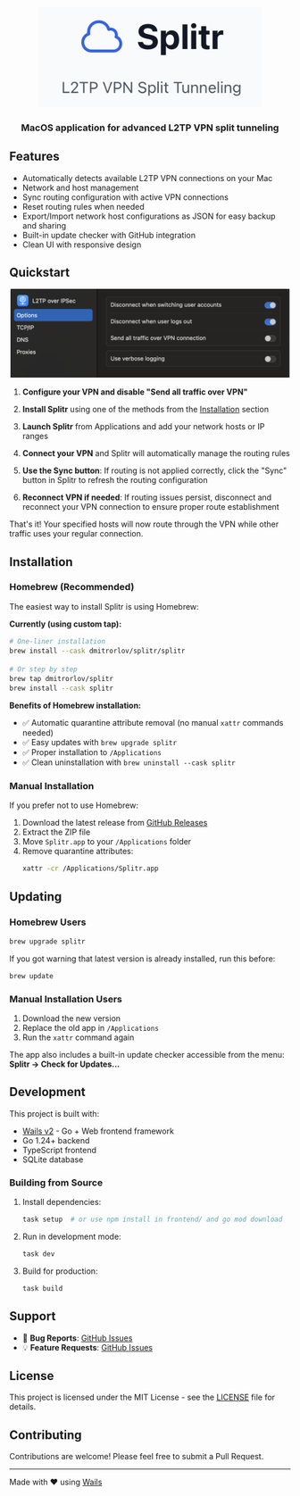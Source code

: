 <p align="center">
<img src="assets/main.png" width="400px" alt="Splitr" />
<h3 align="center">MacOS application for advanced L2TP VPN split tunneling</h3>
</p>

## Features

- Automatically detects available L2TP VPN connections on your Mac
- Network and host management
- Sync routing configuration with active VPN connections
- Reset routing rules when needed
- Export/Import network host configurations as JSON for easy backup and sharing
- Built-in update checker with GitHub integration
- Clean UI with responsive design

## Quickstart

<p align="center">
<img src="assets/settings.png" width="500px" alt="Send all traffic over VPN"/>
</p>

1. **Configure your VPN and disable "Send all traffic over VPN"**

3. **Install Splitr** using one of the methods from the [Installation](#installation) section

4. **Launch Splitr** from Applications and add your network hosts or IP ranges

5. **Connect your VPN** and Splitr will automatically manage the routing rules

6. **Use the Sync button**: If routing is not applied correctly, click the "Sync" button in Splitr to refresh the routing configuration

7. **Reconnect VPN if needed**: If routing issues persist, disconnect and reconnect your VPN connection to ensure proper route establishment

That's it! Your specified hosts will now route through the VPN while other traffic uses your regular connection.

## Installation

### Homebrew (Recommended)

The easiest way to install Splitr is using Homebrew:

**Currently (using custom tap):**
```bash
# One-liner installation  
brew install --cask dmitrorlov/splitr/splitr

# Or step by step
brew tap dmitrorlov/splitr
brew install --cask splitr
```

**Benefits of Homebrew installation:**
- ✅ Automatic quarantine attribute removal (no manual `xattr` commands needed)
- ✅ Easy updates with `brew upgrade splitr`
- ✅ Proper installation to `/Applications`
- ✅ Clean uninstallation with `brew uninstall --cask splitr`

### Manual Installation

If you prefer not to use Homebrew:

1. Download the latest release from [GitHub Releases](https://github.com/dmitrorlov/splitr/releases)
2. Extract the ZIP file
3. Move `Splitr.app` to your `/Applications` folder
4. Remove quarantine attributes:
   ```bash
   xattr -cr /Applications/Splitr.app
   ```

## Updating

### Homebrew Users
```bash
brew upgrade splitr
```

If you got warning that latest version is already installed, run this before:

```bash
brew update
```

### Manual Installation Users
1. Download the new version
2. Replace the old app in `/Applications`
3. Run the `xattr` command again

The app also includes a built-in update checker accessible from the menu: **Splitr → Check for Updates...**

## Development

This project is built with:
- [Wails v2](https://wails.io/) - Go + Web frontend framework
- Go 1.24+ backend
- TypeScript frontend
- SQLite database

### Building from Source

1. Install dependencies:
   ```bash
   task setup  # or use npm install in frontend/ and go mod download
   ```

2. Run in development mode:
   ```bash
   task dev
   ```

3. Build for production:
   ```bash
   task build
   ```

## Support

- 🐛 **Bug Reports**: [GitHub Issues](https://github.com/dmitrorlov/splitr/issues)
- 💡 **Feature Requests**: [GitHub Issues](https://github.com/dmitrorlov/splitr/issues)

## License

This project is licensed under the MIT License - see the [LICENSE](LICENSE) file for details.

## Contributing

Contributions are welcome! Please feel free to submit a Pull Request.

---

Made with ❤️ using [Wails](https://wails.io/)
